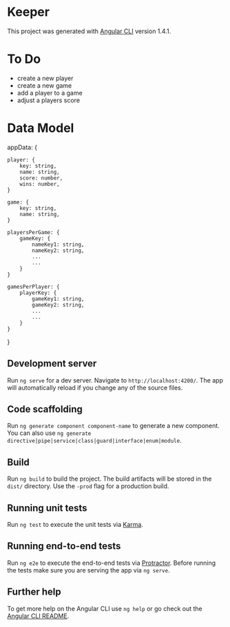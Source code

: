 # Keeper

This project was generated with [Angular CLI](https://github.com/angular/angular-cli) version 1.4.1.


# To Do

* create a new player
* create a new game
* add a player to a game
* adjust a players score

# Data Model
appData: {
    
    player: {
        key: string,
        name: string,
        score: number,
        wins: number,
    }

    game: {
        key: string,
        name: string,
    }

    playersPerGame: {
        gameKey: {
            nameKey1: string,
            nameKey2: string,
            ...
            ...
        }
    }

    gamesPerPlayer: {
        playerKey: {
            gameKey1: string,
            gameKey2: string,
            ...
            ...
        }
    }

}
## Development server

Run `ng serve` for a dev server. Navigate to `http://localhost:4200/`. The app will automatically reload if you change any of the source files.

## Code scaffolding

Run `ng generate component component-name` to generate a new component. You can also use `ng generate directive|pipe|service|class|guard|interface|enum|module`.

## Build

Run `ng build` to build the project. The build artifacts will be stored in the `dist/` directory. Use the `-prod` flag for a production build.

## Running unit tests

Run `ng test` to execute the unit tests via [Karma](https://karma-runner.github.io).

## Running end-to-end tests

Run `ng e2e` to execute the end-to-end tests via [Protractor](http://www.protractortest.org/).
Before running the tests make sure you are serving the app via `ng serve`.

## Further help

To get more help on the Angular CLI use `ng help` or go check out the [Angular CLI README](https://github.com/angular/angular-cli/blob/master/README.md).
